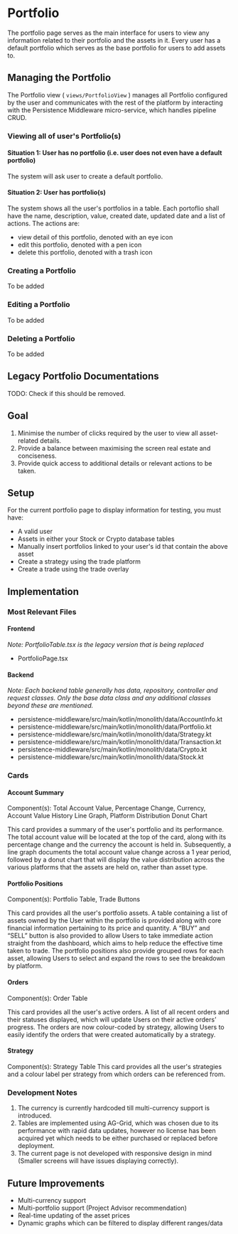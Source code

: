 # Portfolio

The portfolio page serves as the main interface for users to view any information related to their portfolio and the assets in it. Every user has a default portfolio which serves as the base portfolio for users to add assets to.

## Managing the Portfolio

The Portfolio view ( `views/PortfolioView` ) manages all Portfolio configured by the user and communicates with the rest of the platform by interacting with the Persistence Middleware micro-service, which handles pipeline CRUD.

### Viewing all of user's Portfolio(s)

#### Situation 1: User has no portfolio (i.e. user does not even have a default portfolio)

The system will ask user to create a default portfolio.

#### Situation 2: User has portfolio(s)

The system shows all the user's portfolios in a table. Each portoflio shall have the name, description, value, created date, updated date and a list of actions. The actions are:

- view detail of this portfolio, denoted with an eye icon
- edit this portfolio, denoted with a pen icon
- delete this portfolio, denoted with a trash icon

### Creating a Portfolio

To be added

### Editing a Portfolio

To be added

### Deleting a Portfolio

To be added

## Legacy Portfolio Documentations

TODO: Check if this should be removed.

## Goal

1. Minimise the number of clicks required by the user to view all asset-related details.
2. Provide a balance between maximising the screen real estate and conciseness.
3. Provide quick access to additional details or relevant actions to be taken.

## Setup

For the current portfolio page to display information for testing, you must have:

- A valid user
- Assets in either your Stock or Crypto database tables
- Manually insert portfolios linked to your user's id that contain the above asset
- Create a strategy using the trade platform
- Create a trade using the trade overlay

## Implementation

### Most Relevant Files

#### Frontend

_Note: PortfolioTable.tsx is the legacy version that is being replaced_

- PortfolioPage.tsx

#### Backend

_Note: Each backend table generally has data, repository, controller and request classes. Only the base data class and any additional classes beyond these are mentioned._

- persistence-middleware/src/main/kotlin/monolith/data/AccountInfo.kt
- persistence-middleware/src/main/kotlin/monolith/data/Portfolio.kt
- persistence-middleware/src/main/kotlin/monolith/data/Strategy.kt
- persistence-middleware/src/main/kotlin/monolith/data/Transaction.kt
- persistence-middleware/src/main/kotlin/monolith/data/Crypto.kt
- persistence-middleware/src/main/kotlin/monolith/data/Stock.kt

### Cards

#### Account Summary

Component(s): Total Account Value, Percentage Change, Currency, Account Value History Line Graph, Platform Distribution Donut Chart

This card provides a summary of the user's portfolio and its performance. The total account value will be located at the top of the card, along with its percentage change and the currency the account is held in. Subsequently, a line graph documents the total account value change across a 1 year period, followed by a donut chart that will display the value distribution across the various platforms that the assets are held on, rather than asset type.

#### Portfolio Positions

Component(s): Portfolio Table, Trade Buttons

This card provides all the user's portfolio assets. A table containing a list of assets owned by the User within the portfolio is provided along with core financial information pertaining to its price and quantity. A “BUY” and “SELL” button is also provided to allow Users to take immediate action straight from the dashboard, which aims to help reduce the effective time taken to trade. The portfolio positions also provide grouped rows for each asset, allowing Users to select and expand the rows to see the breakdown by platform.

#### Orders

Component(s): Order Table

This card provides all the user's active orders. A list of all recent orders and their statuses displayed, which will update Users on their active orders’ progress. The orders are now colour-coded by strategy, allowing Users to easily identify the orders that were created automatically by a strategy.

#### Strategy

Component(s): Strategy Table
This card provides all the user's strategies and a colour label per strategy from which orders can be referenced from.

### Development Notes

1. The currency is currently hardcoded till multi-currency support is introduced.
2. Tables are implemented using AG-Grid, which was chosen due to its performance with rapid data updates, however no license has been acquired yet which needs to be either purchased or replaced before deployment.
3. The current page is not developed with responsive design in mind (Smaller screens will have issues displaying correctly).

## Future Improvements

- Multi-currency support
- Multi-portfolio support (Project Advisor recommendation)
- Real-time updating of the asset prices
- Dynamic graphs which can be filtered to display different ranges/data
